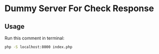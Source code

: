 # Dummy Server For Check Response

## Usage
Run this comment in terminal:

```bash 
php -S localhost:8000 index.php
```